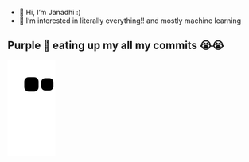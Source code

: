 - 👋 Hi, I’m Janadhi :)
- 👀 I’m interested in literally everything!! and mostly machine learning

## Purple 🐍 eating up my all my commits 😭😭
![snake gif](https://github.com/Janadhi14/Janadhi14/blob/output/github-contribution-grid-snake.svg)
